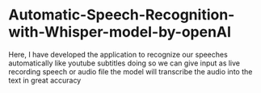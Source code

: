 # Automatic-Speech-Recognition-with-Whisper-model-by-openAI
Here, I have developed the application to recognize our speeches automatically like youtube subtitles doing so we can give input as live recording speech or audio file the model will transcribe the audio into the text in great accuracy
